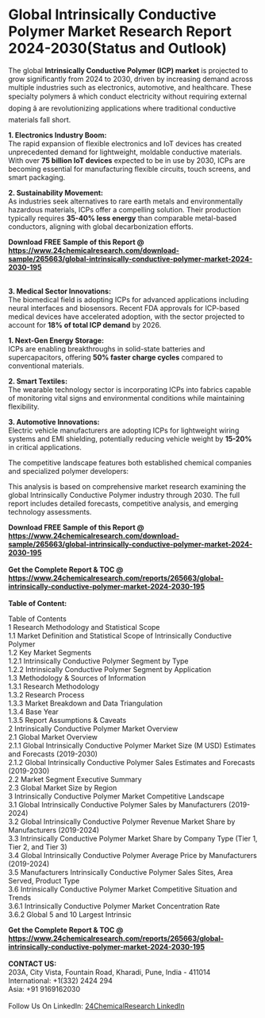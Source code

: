 <h1>Global Intrinsically Conductive Polymer Market Research Report 2024-2030(Status and Outlook)</h1><p>The global <strong>Intrinsically Conductive Polymer (ICP) market</strong> is projected to grow significantly from 2024 to 2030, driven by increasing demand across multiple industries such as electronics, automotive, and healthcare. These specialty polymers â which conduct electricity without requiring external doping â are revolutionizing applications where traditional conductive materials fall short.</p><p><strong>1. Electronics Industry Boom:</strong><br>
The rapid expansion of flexible electronics and IoT devices has created unprecedented demand for lightweight, moldable conductive materials. With over <strong>75 billion IoT devices</strong> expected to be in use by 2030, ICPs are becoming essential for manufacturing flexible circuits, touch screens, and smart packaging.</p><p><strong>2. Sustainability Movement:</strong><br>
As industries seek alternatives to rare earth metals and environmentally hazardous materials, ICPs offer a compelling solution. Their production typically requires <strong>35-40% less energy</strong> than comparable metal-based conductors, aligning with global decarbonization efforts.</p><div><b>Download FREE Sample of this Report @ 
            <a href="https://www.24chemicalresearch.com/download-sample/265663/global-intrinsically-conductive-polymer-market-2024-2030-195">
            https://www.24chemicalresearch.com/download-sample/265663/global-intrinsically-conductive-polymer-market-2024-2030-195</a></b></div><br><p><strong>3. Medical Sector Innovations:</strong><br>
The biomedical field is adopting ICPs for advanced applications including neural interfaces and biosensors. Recent FDA approvals for ICP-based medical devices have accelerated adoption, with the sector projected to account for <strong>18% of total ICP demand</strong> by 2026.</p><p><strong>1. Next-Gen Energy Storage:</strong><br>
ICPs are enabling breakthroughs in solid-state batteries and supercapacitors, offering <strong>50% faster charge cycles</strong> compared to conventional materials.</p><p><strong>2. Smart Textiles:</strong><br>
The wearable technology sector is incorporating ICPs into fabrics capable of monitoring vital signs and environmental conditions while maintaining flexibility.</p><p><strong>3. Automotive Innovations:</strong><br>
Electric vehicle manufacturers are adopting ICPs for lightweight wiring systems and EMI shielding, potentially reducing vehicle weight by <strong>15-20%</strong> in critical applications.</p><p>The competitive landscape features both established chemical companies and specialized polymer developers:</p><p>This analysis is based on comprehensive market research examining the global Intrinsically Conductive Polymer industry through 2030. The full report includes detailed forecasts, competitive analysis, and emerging technology assessments.</p><div><b>Download FREE Sample of this Report @ 
            <a href="https://www.24chemicalresearch.com/download-sample/265663/global-intrinsically-conductive-polymer-market-2024-2030-195">
            https://www.24chemicalresearch.com/download-sample/265663/global-intrinsically-conductive-polymer-market-2024-2030-195</a></b></div><br><div><b>Get the Complete Report & TOC @ 
            <a href="https://www.24chemicalresearch.com/reports/265663/global-intrinsically-conductive-polymer-market-2024-2030-195">
            https://www.24chemicalresearch.com/reports/265663/global-intrinsically-conductive-polymer-market-2024-2030-195</a></b></div><br>
            <b>Table of Content:</b><p>Table of Contents<br />
1 Research Methodology and Statistical Scope<br />
1.1 Market Definition and Statistical Scope of Intrinsically Conductive Polymer<br />
1.2 Key Market Segments<br />
1.2.1 Intrinsically Conductive Polymer Segment by Type<br />
1.2.2 Intrinsically Conductive Polymer Segment by Application<br />
1.3 Methodology & Sources of Information<br />
1.3.1 Research Methodology<br />
1.3.2 Research Process<br />
1.3.3 Market Breakdown and Data Triangulation<br />
1.3.4 Base Year<br />
1.3.5 Report Assumptions & Caveats<br />
2 Intrinsically Conductive Polymer Market Overview<br />
2.1 Global Market Overview<br />
2.1.1 Global Intrinsically Conductive Polymer Market Size (M USD) Estimates and Forecasts (2019-2030)<br />
2.1.2 Global Intrinsically Conductive Polymer Sales Estimates and Forecasts (2019-2030)<br />
2.2 Market Segment Executive Summary<br />
2.3 Global Market Size by Region<br />
3 Intrinsically Conductive Polymer Market Competitive Landscape<br />
3.1 Global Intrinsically Conductive Polymer Sales by Manufacturers (2019-2024)<br />
3.2 Global Intrinsically Conductive Polymer Revenue Market Share by Manufacturers (2019-2024)<br />
3.3 Intrinsically Conductive Polymer Market Share by Company Type (Tier 1, Tier 2, and Tier 3)<br />
3.4 Global Intrinsically Conductive Polymer Average Price by Manufacturers (2019-2024)<br />
3.5 Manufacturers Intrinsically Conductive Polymer Sales Sites, Area Served, Product Type<br />
3.6 Intrinsically Conductive Polymer Market Competitive Situation and Trends<br />
3.6.1 Intrinsically Conductive Polymer Market Concentration Rate<br />
3.6.2 Global 5 and 10 Largest Intrinsic</p><div><b>Get the Complete Report & TOC @ 
            <a href="https://www.24chemicalresearch.com/reports/265663/global-intrinsically-conductive-polymer-market-2024-2030-195">
            https://www.24chemicalresearch.com/reports/265663/global-intrinsically-conductive-polymer-market-2024-2030-195</a></b></div><br><b>CONTACT US:</b><br>
            203A, City Vista, Fountain Road, Kharadi, Pune, India - 411014<br>
            International: +1(332) 2424 294<br>
            Asia: +91 9169162030 <br><br>
            Follow Us On LinkedIn: <a href="https://www.linkedin.com/company/24chemicalresearch/">24ChemicalResearch LinkedIn</a>